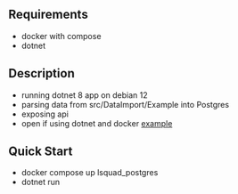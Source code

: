 ## Requirements
- docker with compose
- dotnet

## Description
- running dotnet 8 app on debian 12
- parsing data from src/DataImport/Example into Postgres
- exposing api
- open if using dotnet and docker [example](http://localhost:5274/api/squad/4752/en)

## Quick Start
- docker compose up lsquad_postgres
- dotnet run
